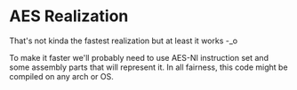 # AES Realization

That's not kinda the fastest realization but at least it works -_o

To make it faster we'll probably need to use AES-NI instruction set and some assembly parts that will represent it. In all fairness, this code might be compiled on any arch or OS.
